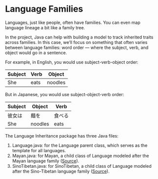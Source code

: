 # Language Families

Languages, just like people, often have families. You can even map language lineage a bit like a family tree.

In the project, Java can help with building a model to track inherited traits across families. In this case, we’ll focus on something that often varies between language families: word order — where the subject, verb, and object would go in a sentence.

For example, in English, you would use subject-verb-object order:

| Subject | Verb | Object  |
| ------- | ---- | ------- |
| She     | eats | noodles |

But in Japanese, you would use subject-object-verb order:

| Subject | Object  | Verb   |
| ------- | ------- | ------ |
| 彼女は  | 麺を    | 食べる |
| She     | noodles | eats   |

The Language Inheritance package has three Java files:

1. Language.java: for the Language parent class, which serves as the template for all languages.
1. Mayan.java: for Mayan, a child class of Language modeled after the Mayan language family ([Source](https://en.wikipedia.org/wiki/Mayan_languages)).
1. SinoTibetan.java: for SinoTibetan, a child class of Language modeled after the Sino-Tibetan language family ([Source](https://en.wikipedia.org/wiki/Sino-Tibetan_languages)).
